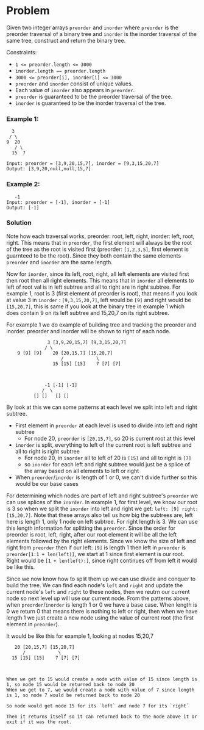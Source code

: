 # Problem
Given two integer arrays `preorder` and `inorder` where `preorder` is the preorder traversal of a binary tree and `inorder` is the inorder traversal of the same tree, construct and return the binary tree.


Constraints:
- `1 <= preorder.length <= 3000`
- `inorder.length == preorder.length`
- `3000 <= preorder[i], inorder[i] <= 3000`
- `preorder` and `inorder` consist of unique values.
- Each value of `inorder` also appears in `preorder`.
- `preorder` is guaranteed to be the preorder traversal of the tree.
- `inorder` is guaranteed to be the inorder traversal of the tree.


### Example 1:
```
  3
 / \
9  20
   / \
  15  7

Input: preorder = [3,9,20,15,7], inorder = [9,3,15,20,7]
Output: [3,9,20,null,null,15,7]
```

### Example 2:
```
   -1
Input: preorder = [-1], inorder = [-1]
Output: [-1]
```


### Solution
Note how each traversal works, preorder: root, left, right, inorder: left, root, right. This means that in `preorder`, the first element will always be the root of the tree as the root is visited first (preorder: `[1,2,3,5]`, first element is guarnteed to be the root). Since they both contain the same elements `preorder` and `inorder` are the same length.

Now for `inorder`, since its left, root, right, all left elements are visited first then root then all right elements. This means that in `inorder` all elements to left of root val is in left subtree and all to right are in right subtree. For example 1, root is 3 (first element of preorder is root), that means if you look at value 3 in `inorder` : `[9,3,15,20,7]`, left would be `[9]` and right would be `[15,20,7]`, this is same if you look at the binary tree in example 1 which does contain 9 on its left subtree and 15,20,7 on its right subtree.

For example 1 we do example of building tree and tracking the preorder and inorder. preorder and inorder will be shown to right of each node.
```
               3 [3,9,20,15,7] [9,3,15,20,7]
              / \
    9 [9] [9]    20 [20,15,7] [15,20,7]
                    /            \
                 15 [15] [15]    7 [7] [7]



              -1 [-1] [-1]
             /  \
          [] []   [] []

```

By look at this we can some patterns at each level we split into left and right subtree.
- First element in `preorder` at each level is used to divide into left and right subtree
  - For node 20, `preorder` is `[20,15,7]`, so 20 is current root at this level
- `inorder` is split, everything to left of the current root is left subtree and all to right is right subtree
  - For node 20, in `inorder` all to left of 20 is `[15]` and all to right is `[7]`
  - so `inorder` for each left and right subtree would just be a splice of the array based on all elements to left or right
- When `preorder`/`inorder` is length of 1 or 0, we can't divide further so this would be our base cases

For determining which nodes are part of left and right subtree's `preorder` we can use splices of the `inorder`. In example 1, for first level, we know our root is 3 so when we split the `inorder` into left and right we get: `left: [9] right: [15,20,7]`. Note that these arrays also tell us how big the subtrees are, left here is length 1, only 1 node on left subtree. For right length is 3. We can use this length information for splitting the `preorder`. Since the order for preorder is root, left, right, after our root element it will be all the left elements followed by the right elements. Since we know the size of left and right from `preorder` then if our left: `[9]` is length 1 then left in `preorder` is `preorder[1:1 + len(left)]`, we start at 1 since first element is our root. Right would be `[1 + len(left):]`, since right continues off from left it would be like this.

Since we now know how to split them up we can use divide and conquer to build the tree. We can find each node's `left` and `right` and update the current node's `left` and `right` to these nodes, then we reutrn our current node so next level up will use our current node. From the patterns above, when `preorder`/`inorder` is length 1 or 0 we have a base case. When length is 0 we return 0 that means there is nothing to left or right, then when we have length 1 we just create a new node using the value of current root (the first element in `preorder`). 

It would be like this for example 1, looking at nodes 15,20,7
```
   20 [20,15,7] [15,20,7]
      /            \
  15 [15] [15]    7 [7] [7]



When we get to 15 would create a node with value of 15 since length is 1, so node 15 would be returned back to node 20
WHen we get to 7, we would create a node with value of 7 since length is 1, so node 7 would be returned back to node 20

So node would get node 15 for its `left` and node 7 for its `right`

Then it returns itself so it can returned back to the node above it or exit if it was the root.
```
